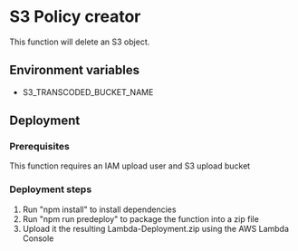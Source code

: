 # S3 Policy creator

This function will delete an S3 object.

## Environment variables
- S3_TRANSCODED_BUCKET_NAME


## Deployment

### Prerequisites
This function requires an IAM upload user and S3 upload bucket

### Deployment steps
1. Run "npm install" to install dependencies
2. Run "npm run predeploy" to package the function into a zip file
3. Upload it the resulting Lambda-Deployment.zip using the AWS Lambda Console
